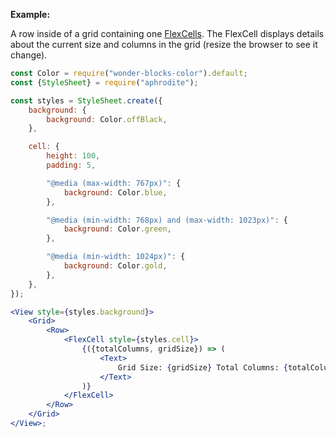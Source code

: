 **Example:**

A row inside of a grid containing one [FlexCells](#flexcell). The FlexCell displays details about the current size and columns in the grid (resize the browser to see it change).

```jsx
const Color = require("wonder-blocks-color").default;
const {StyleSheet} = require("aphrodite");

const styles = StyleSheet.create({
	background: {
		background: Color.offBlack,
	},

	cell: {
		height: 100,
		padding: 5,

		"@media (max-width: 767px)": {
			background: Color.blue,
		},

		"@media (min-width: 768px) and (max-width: 1023px)": {
			background: Color.green,
		},

		"@media (min-width: 1024px)": {
			background: Color.gold,
		},
	},
});

<View style={styles.background}>
	<Grid>
		<Row>
			<FlexCell style={styles.cell}>
				{({totalColumns, gridSize}) => (
					<Text>
						Grid Size: {gridSize} Total Columns: {totalColumns}
					</Text>
				)}
			</FlexCell>
		</Row>
	</Grid>
</View>;
```

